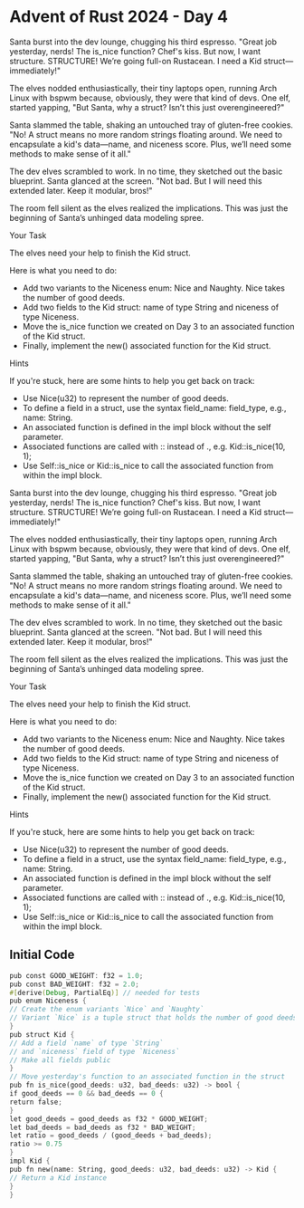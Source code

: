 # Advent of Rust 2024 - Day 4

Santa burst into the dev lounge, chugging his third espresso. "Great job yesterday, nerds! The is_nice function? Chef's kiss. But now, I want structure. STRUCTURE! We’re going full-on Rustacean. I need a Kid struct—immediately!"

The elves nodded enthusiastically, their tiny laptops open, running Arch Linux with bspwm because, obviously, they were that kind of devs. One elf, started yapping, "But Santa, why a struct? Isn’t this just overengineered?"

Santa slammed the table, shaking an untouched tray of gluten-free cookies. "No! A struct means no more random strings floating around. We need to encapsulate a kid's data—name, and niceness score. Plus, we’ll need some methods to make sense of it all."

The dev elves scrambled to work. In no time, they sketched out the basic blueprint. Santa glanced at the screen. "Not bad. But I will need this extended later. Keep it modular, bros!"

The room fell silent as the elves realized the implications. This was just the beginning of Santa’s unhinged data modeling spree.

Your Task

The elves need your help to finish the Kid struct.

Here is what you need to do:

- Add two variants to the Niceness enum: Nice and Naughty. Nice takes the number of good deeds.
- Add two fields to the Kid struct: name of type String and niceness of type Niceness.
- Move the is_nice function we created on Day 3 to an associated function of the Kid struct.
- Finally, implement the new() associated function for the Kid struct.

Hints

If you're stuck, here are some hints to help you get back on track:

- Use Nice(u32) to represent the number of good deeds.
- To define a field in a struct, use the syntax field_name: field_type, e.g., name: String.
- An associated function is defined in the impl block without the self parameter.
- Associated functions are called with :: instead of ., e.g. Kid::is_nice(10, 1);
- Use Self::is_nice or Kid::is_nice to call the associated function from within the impl block.

Santa burst into the dev lounge, chugging his third espresso. "Great job yesterday, nerds! The is_nice function? Chef's kiss. But now, I want structure. STRUCTURE! We’re going full-on Rustacean. I need a Kid struct—immediately!"

The elves nodded enthusiastically, their tiny laptops open, running Arch Linux with bspwm because, obviously, they were that kind of devs. One elf, started yapping, "But Santa, why a struct? Isn’t this just overengineered?"

Santa slammed the table, shaking an untouched tray of gluten-free cookies. "No! A struct means no more random strings floating around. We need to encapsulate a kid's data—name, and niceness score. Plus, we’ll need some methods to make sense of it all."

The dev elves scrambled to work. In no time, they sketched out the basic blueprint. Santa glanced at the screen. "Not bad. But I will need this extended later. Keep it modular, bros!"

The room fell silent as the elves realized the implications. This was just the beginning of Santa’s unhinged data modeling spree.

Your Task

The elves need your help to finish the Kid struct.

Here is what you need to do:

- Add two variants to the Niceness enum: Nice and Naughty. Nice takes the number of good deeds.
- Add two fields to the Kid struct: name of type String and niceness of type Niceness.
- Move the is_nice function we created on Day 3 to an associated function of the Kid struct.
- Finally, implement the new() associated function for the Kid struct.

Hints

If you're stuck, here are some hints to help you get back on track:

- Use Nice(u32) to represent the number of good deeds.
- To define a field in a struct, use the syntax field_name: field_type, e.g., name: String.
- An associated function is defined in the impl block without the self parameter.
- Associated functions are called with :: instead of ., e.g. Kid::is_nice(10, 1);
- Use Self::is_nice or Kid::is_nice to call the associated function from within the impl block.

## Initial Code
```rust
pub const GOOD_WEIGHT: f32 = 1.0;
pub const BAD_WEIGHT: f32 = 2.0;
#[derive(Debug, PartialEq)] // needed for tests
pub enum Niceness {
// Create the enum variants `Nice` and `Naughty`
// Variant `Nice` is a tuple struct that holds the number of good deeds
}
pub struct Kid {
// Add a field `name` of type `String`
// and `niceness` field of type `Niceness`
// Make all fields public
}
// Move yesterday's function to an associated function in the struct
pub fn is_nice(good_deeds: u32, bad_deeds: u32) -> bool {
if good_deeds == 0 && bad_deeds == 0 {
return false;
}
let good_deeds = good_deeds as f32 * GOOD_WEIGHT;
let bad_deeds = bad_deeds as f32 * BAD_WEIGHT;
let ratio = good_deeds / (good_deeds + bad_deeds);
ratio >= 0.75
}
impl Kid {
pub fn new(name: String, good_deeds: u32, bad_deeds: u32) -> Kid {
// Return a Kid instance
}
}
```
